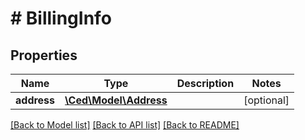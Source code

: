 # # BillingInfo

## Properties

Name | Type | Description | Notes
------------ | ------------- | ------------- | -------------
**address** | [**\Ced\Model\Address**](Address.md) |  | [optional]

[[Back to Model list]](../../README.md#models) [[Back to API list]](../../README.md#endpoints) [[Back to README]](../../README.md)
